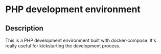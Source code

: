 # PHP development environment
## Description
This is a PHP development environment built with docker-compose. It's really useful for kickstarting the development process.
